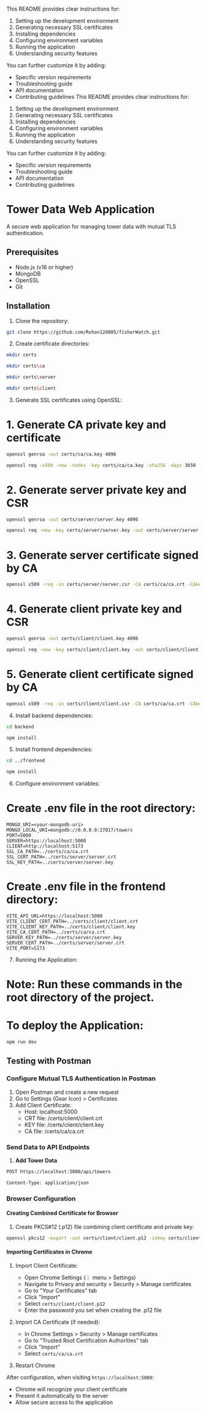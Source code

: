 
This README provides clear instructions for:
1. Setting up the development environment
2. Generating necessary SSL certificates
3. Installing dependencies
4. Configuring environment variables
5. Running the application
6. Understanding security features

You can further customize it by adding:
- Specific version requirements
- Troubleshooting guide
- API documentation
- Contributing guidelines
This README provides clear instructions for:
1. Setting up the development environment
2. Generating necessary SSL certificates
3. Installing dependencies
4. Configuring environment variables
5. Running the application
6. Understanding security features

You can further customize it by adding:
- Specific version requirements
- Troubleshooting guide
- API documentation
- Contributing guidelines

# Tower Data Web Application

A secure web application for managing tower data with mutual TLS authentication.

## Prerequisites

- Node.js (v16 or higher)
- MongoDB
- OpenSSL
- Git

## Installation

1. Clone the repository:
```bash
git clone https://github.com/Rohan120805/fisherWatch.git
```

2. Create certificate directories:
```bash
mkdir certs
```
```bash
mkdir certs\ca
```
```bash
mkdir certs\server
```
```bash
mkdir certs\client
```

3. Generate SSL certificates using OpenSSL:

# 1. Generate CA private key and certificate
```bash
openssl genrsa -out certs/ca/ca.key 4096
```
```bash
openssl req -x509 -new -nodes -key certs/ca/ca.key -sha256 -days 3650 -out certs/ca/ca.crt -subj "/CN=FisherWatch"
```
# 2. Generate server private key and CSR
```bash
openssl genrsa -out certs/server/server.key 4096
```
```bash
openssl req -new -key certs/server/server.key -out certs/server/server.csr -subj "/CN=localhost"
```
# 3. Generate server certificate signed by CA
```bash
openssl x509 -req -in certs/server/server.csr -CA certs/ca/ca.crt -CAkey certs/ca/ca.key -CAcreateserial -out certs/server/server.crt -days 365 -sha256
```
# 4. Generate client private key and CSR
```bash
openssl genrsa -out certs/client/client.key 4096
```
```bash
openssl req -new -key certs/client/client.key -out certs/client/client.csr -subj "/CN=client"
```
# 5. Generate client certificate signed by CA
```bash
openssl x509 -req -in certs/client/client.csr -CA certs/ca/ca.crt -CAkey certs/ca/ca.key -CAcreateserial -out certs/client/client.crt -days 365 -sha256
```

4. Install backend dependencies:

```bash
cd backend
```
```bash
npm install
```

5. Install frontend dependencies:

```bash
cd ../frontend
```
```bash
npm install
```

6. Configure environment variables:
# Create .env file in the root directory:

```
MONGO_URI=<your-mongodb-uri>
MONGO_LOCAL_URI=mongodb://0.0.0.0:27017/towers
PORT=5000
SERVER=https://localhost:5000
CLIENT=http://localhost:5173
SSL_CA_PATH=../certs/ca/ca.crt
SSL_CERT_PATH=../certs/server/server.crt
SSL_KEY_PATH=../certs/server/server.key
```

# Create .env file in the frontend directory:

```
VITE_API_URL=https://localhost:5000
VITE_CLIENT_CERT_PATH=../certs/client/client.crt
VITE_CLIENT_KEY_PATH=../certs/client/client.key
VITE_CA_CERT_PATH=../certs/ca/ca.crt
SERVER_KEY_PATH=../certs/server/server.key
SERVER_CERT_PATH=../certs/server/server.crt
VITE_PORT=5173
```

7. Running the Application:
# Note: Run these commands in the root directory of the project.

# To deploy the Application:
```bash
npm run dev
```

## Testing with Postman

### Configure Mutual TLS Authentication in Postman

1. Open Postman and create a new request
2. Go to Settings (Gear Icon) > Certificates
3. Add Client Certificate:
   - Host: localhost:5000
   - CRT file: /certs/client/client.crt
   - KEY file: /certs/client/client.key
   - CA file: /certs/ca/ca.crt

### Send Data to API Endpoints

1. **Add Tower Data**
```bash
POST https://localhost:5000/api/towers
```
```bash
Content-Type: application/json
```

### Browser Configuration

#### Creating Combined Certificate for Browser

1. Create PKCS#12 (.p12) file combining client certificate and private key:
```bash
openssl pkcs12 -export -out certs/client/client.p12 -inkey certs/client/client.key -in certs/client/client.crt -certfile certs/ca/ca.crt
```

#### Importing Certificates in Chrome

1. Import Client Certificate:
   - Open Chrome Settings (⋮ menu > Settings)
   - Navigate to Privacy and security > Security > Manage certificates
   - Go to "Your Certificates" tab
   - Click "Import"
   - Select `certs/client/client.p12`
   - Enter the password you set when creating the .p12 file

2. Import CA Certificate (if needed):
   - In Chrome Settings > Security > Manage certificates
   - Go to "Trusted Root Certification Authorities" tab
   - Click "Import"
   - Select `certs/ca/ca.crt`

3. Restart Chrome

After configuration, when visiting `https://localhost:5000`:
   - Chrome will recognize your client certificate
   - Present it automatically to the server
   - Allow secure access to the application
